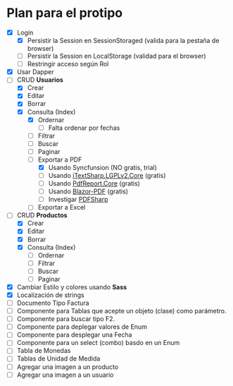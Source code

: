 ﻿# Plan para el protipo

- [x] Login
  - [x] Persistir la Session en SessionStoraged (valida para la pestaña de browser)
  - [ ] Persistir la Session en LocalStorage (validad para el browser)
  - [ ] Restringir acceso según Rol
- [x] Usar Dapper
- [ ] CRUD **Usuarios**
  - [x] Crear
  - [x] Editar
  - [x] Borrar
  - [x] Consulta (Index)
    - [x] Ordernar
      - [ ] Falta ordenar por fechas
    - [ ] Filtrar
    - [ ] Buscar
    - [ ] Paginar
    - [ ] Exportar a PDF
      - [x] Usando Syncfunsion (NO gratis, trial)
      - [ ] Usando [iTextSharp.LGPLv2.Core](https://github.com/VahidN/iTextSharp.LGPLv2.Core) (gratis)
      - [ ] Usando [PdfReport.Core](https://github.com/VahidN/PdfReport.Core) (gratis)
      - [ ] Usando [Blazor-PDF](https://github.com/tossnet/Blazor-PDF) (gratis)
      - [ ] Investigar [PDFSharp](http://www.pdfsharp.net/)
    - [ ] Exportar a Excel
- [ ] CRUD **Productos**
  - [x] Crear
  - [x] Editar
  - [x] Borrar
  - [x] Consulta (Index)
    - [ ] Ordernar
    - [ ] Filtrar
    - [ ] Buscar
    - [ ] Paginar
- [x] Cambiar Estilo y colores usando **Sass**
- [x] Localización de strings
- [ ] Documento Tipo Factura
- [ ] Componente para Tablas que acepte un objeto (clase) como parámetro.
- [ ] Componente para buscar tipo F2.
- [ ] Componente para deplegar valores de Enum
- [ ] Componente para desplegar una Fecha
- [ ] Componente para un select (combo) basdo en un Enum
- [ ] Tabla de Monedas
- [ ] Tablas de Unidad de Medida
- [ ] Agregar una imagen a un producto
- [ ] Agregar una imagen a un usuario
